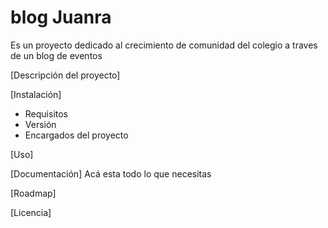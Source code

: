 # blog Juanra
Es un proyecto dedicado al crecimiento de comunidad del colegio a traves de un blog de eventos

[Descripción del proyecto]

[Instalación]
- Requisitos
- Versión
- Encargados del proyecto

[Uso]


[Documentación]
Acá esta todo lo que necesitas


[Roadmap]

[Licencia]
